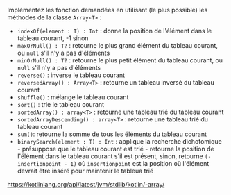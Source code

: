 Implémentez les fonction demandées en utilisant (le plus possible) les
méthodes de la classe `Array<T>` :

- `indexOf(element : T) : Int` : donne la position de l'élément dans le tableau courant, -1 sinon
- `maxOrNull() : T?` : retourne le plus grand élément du tableau courant, ou `null` s'il n'y a pas d'éléments
- `minOrNull() : T?` : retourne le plus petit élément du tableau courant, ou `null` s'il n'y a pas d'éléments
- `reverse()` : inverse le tableau courant
- `reversedArray() : Array<T>` : retourne un tableau inversé du tableau courant
- `shuffle()` : mélange le tableau courant
- `sort()` : trie le tableau courant
- `sortedArray() : array<T>` : retourne une tableau trié du tableau courant
- `sortedArrayDescending() : array<T>`  : retourne une tableau trié du tableau courant
- `sum()`: retourne la somme de tous les éléments du tableau courant
- `binarySearch(element : T) : Int` : applique la recherche dichotomique - présuppose que le tableau courant est trié -
 retourne la position de l'élément dans le tableau courant s'il est présent, sinon, retourne `(-insertionpoint - 1)`
 où `insertionpoint` est la position où l'élément devrait être inséré pour maintenir le tableua trié

https://kotlinlang.org/api/latest/jvm/stdlib/kotlin/-array/